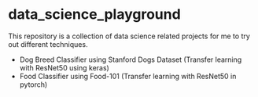 # data_science_playground

This repository is a collection of data science related projects for me to try out different techniques.

- Dog Breed Classifier using Stanford Dogs Dataset (Transfer learning with ResNet50 using keras)
- Food Classifier using Food-101 (Transfer learning with ResNet50 in pytorch)
